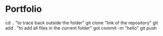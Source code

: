 # Portfolio
cd .. "to trace back outside the folder"
git clone "link of the repository"
git add . "to add all files in the current folder"
got commit -m "hello"
git push
